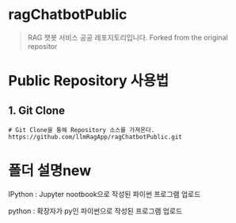 # ragChatbotPublic
> RAG 챗봇 서비스 공공 레포지토리입니다.
> Forked from the original repositor

# Public Repository 사용법
## 1. Git Clone
```
# Git Clone을 통해 Repository 소스를 가져온다.
https://github.com/llmRagApp/ragChatbotPublic.git
```
# 폴더 설명new
IPython : Jupyter nootbook으로 작성된 파이썬 프로그램 업로드

python :  확장자가 py인 파이썬으로 작성된 프로그램 업로드
